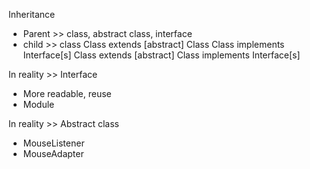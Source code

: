 Inheritance
+ Parent >> class, abstract class, interface
+ child >> class
Class extends [abstract] Class
Class implements Interface[s]
Class extends [abstract] Class implements Interface[s]

In reality >> Interface
+ More readable, reuse
+ Module

In reality >> Abstract class
+ MouseListener
+ MouseAdapter